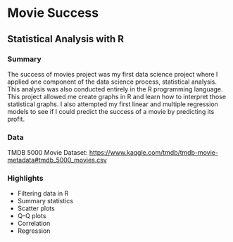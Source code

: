 # Movie Success
## Statistical Analysis with R

### Summary
The success of movies project was my first data science project where I applied one component of the data science process, statistical analysis. This analysis was also conducted entirely in the R programming language. This project allowed me create graphs in R and learn how to interpret those statistical graphs. I also attempted my first linear and multiple regression models to see if I could predict the success of a movie by predicting its profit. 

### Data
TMDB 5000 Movie Dataset: https://www.kaggle.com/tmdb/tmdb-movie-metadata#tmdb_5000_movies.csv

### Highlights
* Filtering data in R
* Summary statistics
* Scatter plots
* Q-Q plots
* Correlation
* Regression
